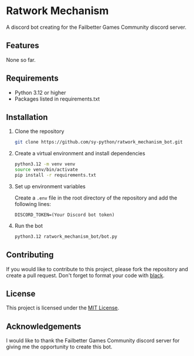 # Ratwork Mechanism
A discord bot creating for the Failbetter Games Community discord server.

## Features
None so far.

## Requirements

- Python 3.12 or higher
- Packages listed in requirements.txt

## Installation
1. Clone the repository

    ```bash
    git clone https://github.com/sy-python/ratwork_mechanism_bot.git
    ```

2. Create a virtual environment and install dependencies

    ```bash
    python3.12 -m venv venv
    source venv/bin/activate
    pip install -r requirements.txt
    ```

3. Set up environment variables

    Create a `.env` file in the root directory of the repository and add the following lines:

    ```
    DISCORD_TOKEN=(Your Discord bot token)
    ```

4. Run the bot

    ```bash
    python3.12 ratwork_mechanism_bot/bot.py
    ```

## Contributing
If you would like to contribute to this project, please fork the repository and create a pull request.
Don't forget to format your code with [black](https://black.readthedocs.io/en/stable/).

## License
This project is licensed under the [MIT License](https://github.com/sy-python/ratwork_mechanism_bot/blob/main/LICENSE.md).

## Acknowledgements
I would like to thank the Failbetter Games Community discord server for giving me the opportunity to create this bot.
